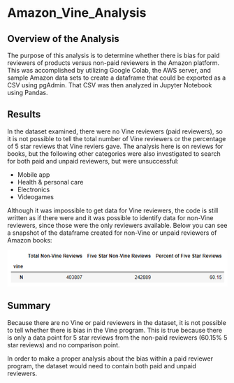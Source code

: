 # Amazon_Vine_Analysis

## Overview of the Analysis
The purpose of this analysis is to determine whether there is bias for paid reviewers of products versus non-paid reviewers in the Amazon platform. This was accomplished by utilizing Google Colab, the AWS server, and sample Amazon data sets to create a dataframe that could be exported as a CSV using pgAdmin. That CSV was then analyzed in Jupyter Notebook using Pandas.

## Results
In the dataset examined, there were no Vine reviewers (paid reviewers), so it is not possible to tell the total number of Vine reviewers or the percentage of 5 star reviews that Vine reviers gave. The analysis here is on reviews for books, but the following other categories were also investigated to search for both paid and unpaid reviewers, but were unsuccessful: 
- Mobile app
- Health & personal care
- Electronics
- Videogames

Although it was impossible to get data for Vine reviewers, the code is still written as if there were and it was possible to identify data for non-Vine reviewers, since those were the only reviewers available. Below you can see a snapshot of the dataframe created for non-Vine or unpaid reviewers of Amazon books: 

![nonvine_reviewer_data](nonvine_reviewer_data.png)

## Summary
Because there are no Vine or paid reviewers in the dataset, it is not possible to tell whether there is bias in the Vine program. This is true because there is only a data point for 5 star reviews from the non-paid reviewers (60.15% 5 star reviews) and no comparison point. 

In order to make a proper analysis about the bias within a paid reviewer program, the dataset would need to contain both paid and unpaid reviewers.
